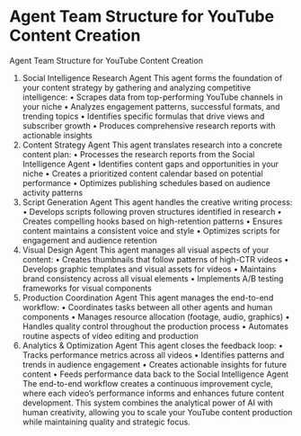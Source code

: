 # Agent Team Structure for YouTube Content Creation

Agent Team Structure for YouTube Content Creation

1. Social Intelligence Research Agent
This agent forms the foundation of your content strategy by gathering and analyzing competitive intelligence:
•	Scrapes data from top-performing YouTube channels in your niche
•	Analyzes engagement patterns, successful formats, and trending topics
•	Identifies specific formulas that drive views and subscriber growth
•	Produces comprehensive research reports with actionable insights
2. Content Strategy Agent
This agent translates research into a concrete content plan:
•	Processes the research reports from the Social Intelligence Agent
•	Identifies content gaps and opportunities in your niche
•	Creates a prioritized content calendar based on potential performance
•	Optimizes publishing schedules based on audience activity patterns
3. Script Generation Agent
This agent handles the creative writing process:
•	Develops scripts following proven structures identified in research
•	Creates compelling hooks based on high-retention patterns
•	Ensures content maintains a consistent voice and style
•	Optimizes scripts for engagement and audience retention
4. Visual Design Agent
This agent manages all visual aspects of your content:
•	Creates thumbnails that follow patterns of high-CTR videos
•	Develops graphic templates and visual assets for videos
•	Maintains brand consistency across all visual elements
•	Implements A/B testing frameworks for visual components
5. Production Coordination Agent
This agent manages the end-to-end workflow:
•	Coordinates tasks between all other agents and human components
•	Manages resource allocation (footage, audio, graphics)
•	Handles quality control throughout the production process
•	Automates routine aspects of video editing and production
6. Analytics & Optimization Agent
This agent closes the feedback loop:
•	Tracks performance metrics across all videos
•	Identifies patterns and trends in audience engagement
•	Creates actionable insights for future content
•	Feeds performance data back to the Social Intelligence Agent
The end-to-end workflow creates a continuous improvement cycle, where each video’s performance informs and enhances future content development. This system combines the analytical power of AI with human creativity, allowing you to scale your YouTube content production while maintaining quality and strategic focus.